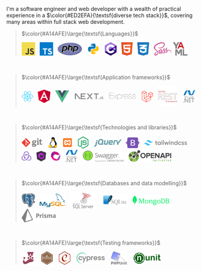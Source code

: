 I'm a software engineer and web developer with a wealth of practical experience in a $\color{#ED2EFA}{\textsf{diverse tech stack}}$, covering many areas within full stack web development.


> $\color{#A14AFE}\large{\textsf{Languages}}$
><div>
>  <img src="assets/js2.svg" height=35>
>  &nbsp;
>  <img src="assets/ts.svg" height=35>
>  &nbsp;
>  <img src="assets/php.svg" height=35>
>  &nbsp;
>  <img src="assets/py.svg" height=35>
>  &nbsp;
>  <img src="assets/c--4.svg" height=35>
>  &nbsp;
>  <img src="assets/html.svg" height=35>
>  &nbsp;
>  <img src="assets/css.svg" height=35>
>  &nbsp;
>  <img src="assets/sass.svg" height=35>
>  <img src="assets/yaml.svg" height=35>
> </div>

<br>

> $\color{#A14AFE}\large{\textsf{Application frameworks}}$
><div>
>  <img src="assets/react.svg" height=35 align=center>
>  &nbsp;
>  <img src="assets/angular-icon.svg" height=35 align=center>
>  &nbsp;
>  <img src="assets/vue.svg" height=32 align=center>
>  &nbsp;&nbsp;
>  <img src="assets/next.svg" height=15 align=center>
>  &nbsp;&nbsp;
>  <img src="assets/express.svg" height=20 align=center>
>  &nbsp;&nbsp;
>  <img src="assets/laravel.svg" height=30 align=center>
>  &nbsp;
>  <img src="assets/drf.svg" height=55 align=center>
>  &nbsp;
>  <img src="assets/dotnet.svg" height=35 align=center>
></div>
<br>

> $\color{#A14AFE}\large{\textsf{Technologies and libraries}}$
> <div>
>  <img src="assets/git.svg" height=23 align=center>
>  &nbsp;
>  <img src="assets/Linux.svg" height=30 align=center>
>  &nbsp;
>  <img src="assets/xampp.svg" height=23 align=center>
>  &nbsp;
>  <img src="assets/node.svg" height=35 align=center>
>  &nbsp;
>  <img src="assets/jquery-2.svg" height=20 align=center>
>  &nbsp;
>  <img src="assets/bootstrap.svg" height=28 align=center>
>  &nbsp;
>  <img src="assets/tailwind.svg" height=14 align=center>
>  &nbsp;
>  <img src="assets/redux.svg" height=25 align=center>
>  &nbsp;
>  <img src="assets/ngrx.svg" height=28 align=center>
>  &nbsp;
>  <img src="assets/rxjs.png" height=25 align=center>
>  &nbsp;
>  <img src="assets/dotnet.svg" height=35 align=center>
>  &nbsp;
>  <img src="assets/swagger.svg" height=35 align=center>
>  &nbsp;
>  <img src="assets/openapi.png" height=35 align=center>
> </div>
<br>

> $\color{#A14AFE}\large{\textsf{Databases and data modelling}}$
><div>
>  <img src="assets/psql.svg" height=35 align=center>
>  &nbsp;
>  <img src="assets/mysql.svg" height=35 align=center>
>  &nbsp;
>  <img src="assets/mssql.svg" height=45 align=center>
>  &nbsp;
>  <img src="assets/sqlite.svg" height=35 align=center>
>  &nbsp;
>  <img src="assets/mongodb.svg" height=25 align=center>
>  &nbsp;
>  <img src="assets/prisma.svg" height=35 align=center>
></div>
<br>

> $\color{#A14AFE}\large{\textsf{Testing frameworks}}$
><div>
>  <img src="assets/jest.svg" height=35 align=center>
>  &nbsp;&nbsp;
>  <img src="assets/mocha.svg" height=35 align=center>
>  &nbsp;&nbsp;
>  <img src="assets/chai.svg" height=35 align=center>
>  &nbsp;&nbsp;
>  <img src="assets/cy.svg" height=30 align=center>
>  &nbsp;&nbsp;
>  <img src="assets/phpunit.svg" height=35 align=center>
>  &nbsp;&nbsp;
>  <img src="assets/nunit.png" height=30 align=center>
></div>